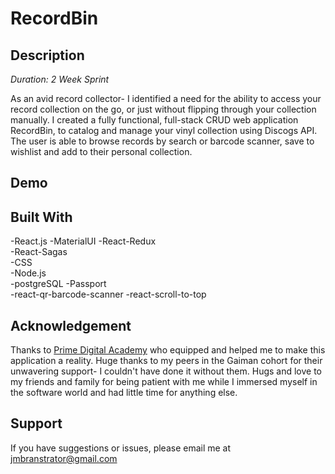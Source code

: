 # RecordBin

## Description
_Duration: 2 Week Sprint_

As an avid record collector- I identified a need for the ability to access your record collection on the go, or just without flipping through your collection manually. I created a fully functional, full-stack CRUD web application RecordBin, to catalog and manage your vinyl collection using Discogs API. The user is able to browse records by search or barcode scanner, save to wishlist and add to their personal collection.

## Demo

<!-- ![Alt Text](sagas.gif)

</br>
To see the fully functional site, click [here](link). -->

## Built With

-React.js
-MaterialUI
-React-Redux
<br/>
-React-Sagas  
-CSS  
-Node.js 
<br/>
-postgreSQL
-Passport
<br/>
-react-qr-barcode-scanner 
-react-scroll-to-top

## Acknowledgement
Thanks to [Prime Digital Academy](www.primeacademy.io) who equipped and helped me to make this application a reality. Huge thanks to my peers in the Gaiman cohort for their unwavering support- I couldn't have done it without them. Hugs and love to my friends and family for being patient with me while I immersed myself in the software world and had little time for anything else. 

## Support
If you have suggestions or issues, please email me at jmbranstrator@gmail.com
